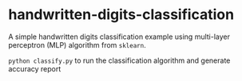# handwritten-digits-classification

A simple handwritten digits classification example using multi-layer perceptron (MLP) algorithm from `sklearn`.

`python classify.py` to run the classification algorithm and generate accuracy report
